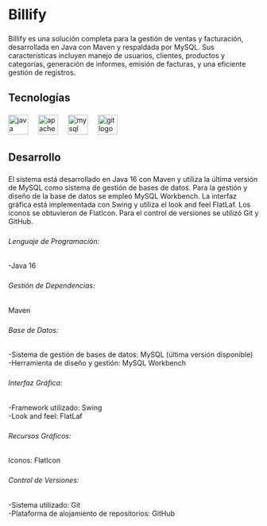 <h1 align="left">Billify</h1>

###

<p align="left">Billify es una solución completa para la gestión de ventas y facturación, desarrollada en Java con Maven y respaldada por MySQL. Sus características incluyen manejo de usuarios, clientes, productos y categorías, generación de informes, emisión de facturas, y una eficiente gestión de registros.</p>

###

<h2 align="left">Tecnologías</h2>

###

<div align="left">
  <img src="https://cdn.jsdelivr.net/gh/devicons/devicon/icons/java/java-original.svg" height="40" alt="java logo"  />
  <img width="12" />
  <img src="https://cdn.simpleicons.org/apachemaven/C71A36" height="40" alt="apachemaven logo"  />
  <img width="12" />
  <img src="https://cdn.simpleicons.org/mysql/4479A1" height="40" alt="mysql logo"  />
  <img width="12" />
  <img src="https://cdn.jsdelivr.net/gh/devicons/devicon/icons/git/git-original.svg" height="40" alt="git logo"  />
</div>

###

<h2 align="left">Desarrollo</h2>

###

<p align="left">El sistema está desarrollado en Java 16 con Maven y utiliza la última versión de MySQL como sistema de gestión de bases de datos. Para la gestión y diseño de la base de datos se empleó MySQL Workbench. La interfaz gráfica está implementada con Swing y utiliza el look and feel FlatLaf. Los iconos se obtuvieron de FlatIcon. Para el control de versiones se utilizó Git y GitHub.</p>

###

<h6 align="left">Lenguaje de Programación:</h6>

###

<p align="left">-Java 16</p>

###

<h6 align="left">Gestión de Dependencias:</h6>

###

<p align="left">Maven</p>

###

<h6 align="left">Base de Datos:</h6>

###

<p align="left">-Sistema de gestión de bases de datos: MySQL (última versión disponible)<br>-Herramienta de diseño y gestión: MySQL Workbench</p>

###

<h6 align="left">Interfaz Gráfica:</h6>

###

<p align="left">-Framework utilizado: Swing<br>-Look and feel: FlatLaf</p>

###

<h6 align="left">Recursos Gráficos:</h6>

###

<p align="left">Iconos: FlatIcon</p>

###

<h6 align="left">Control de Versiones:</h6>

###

<p align="left">-Sistema utilizado: Git<br>-Plataforma de alojamiento de repositorios: GitHub</p>

###
